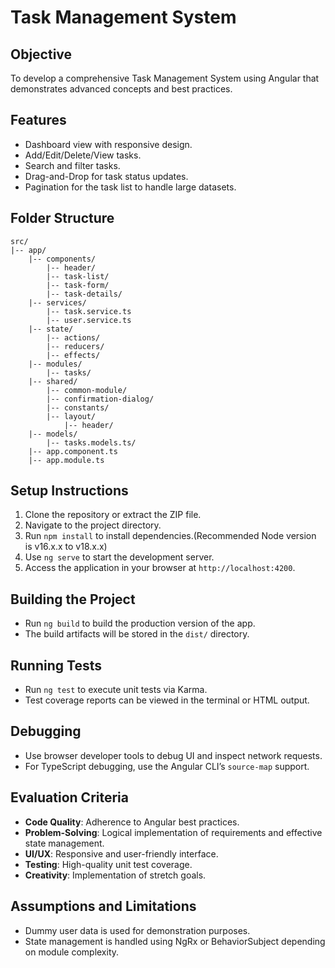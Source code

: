 # Task Management System

## Objective
To develop a comprehensive Task Management System using Angular that demonstrates advanced concepts and best practices.

## Features
- Dashboard view with responsive design.
- Add/Edit/Delete/View tasks.
- Search and filter tasks.
- Drag-and-Drop for task status updates.
- Pagination for the task list to handle large datasets.

## Folder Structure
```
src/
|-- app/
    |-- components/
        |-- header/
        |-- task-list/
        |-- task-form/
        |-- task-details/
    |-- services/
        |-- task.service.ts
        |-- user.service.ts
    |-- state/
        |-- actions/
        |-- reducers/
        |-- effects/
    |-- modules/
        |-- tasks/
    |-- shared/
        |-- common-module/
        |-- confirmation-dialog/
        |-- constants/
        |-- layout/
            |-- header/
    |-- models/
        |-- tasks.models.ts/
    |-- app.component.ts
    |-- app.module.ts
```

## Setup Instructions
1. Clone the repository or extract the ZIP file.
2. Navigate to the project directory.
3. Run `npm install` to install dependencies.(Recommended Node version is v16.x.x to v18.x.x)
4. Use `ng serve` to start the development server.
5. Access the application in your browser at `http://localhost:4200`.


## Building the Project
- Run `ng build` to build the production version of the app.
- The build artifacts will be stored in the `dist/` directory.

## Running Tests
- Run `ng test` to execute unit tests via Karma.
- Test coverage reports can be viewed in the terminal or HTML output.

## Debugging
- Use browser developer tools to debug UI and inspect network requests.
- For TypeScript debugging, use the Angular CLI’s `source-map` support.

## Evaluation Criteria
- **Code Quality**: Adherence to Angular best practices.
- **Problem-Solving**: Logical implementation of requirements and effective state management.
- **UI/UX**: Responsive and user-friendly interface.
- **Testing**: High-quality unit test coverage.
- **Creativity**: Implementation of stretch goals.

## Assumptions and Limitations
- Dummy user data is used for demonstration purposes.
- State management is handled using NgRx or BehaviorSubject depending on module complexity.
